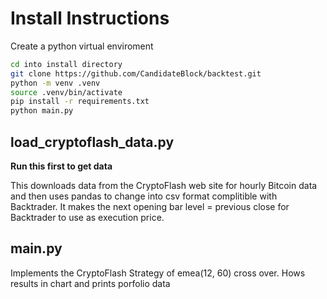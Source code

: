 # Install Instructions

Create a python virtual enviroment

```bash
cd into install directory
git clone https://github.com/CandidateBlock/backtest.git
python -m venv .venv
source .venv/bin/activate
pip install -r requirements.txt
python main.py
```

## load_cryptoflash_data.py

__Run this first to get data__

This downloads data from the CryptoFlash web site for hourly Bitcoin data 
and then uses pandas to change into csv format complitible with Backtrader.
It makes the next opening bar level = previous close for Backtrader to use as 
execution price.

## main.py

Implements the CryptoFlash Strategy of emea(12, 60) cross over.
Hows results in chart and prints porfolio data
